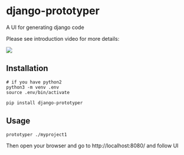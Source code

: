# django-prototyper

A UI for generating django code

Please see introduction video for more details:

[<img src="http://f.code-on.be/d/18/06/0223EPzm.png">](https://www.youtube.com/watch?v=QqHm2LfcKx0)


## Installation

```
# if you have python2
python3 -m venv .env
source .env/bin/activate
```

```
pip install django-prototyper
```

## Usage

```
prototyper ./myproject1
```

Then open your browser and go to http://localhost:8080/ and follow UI

